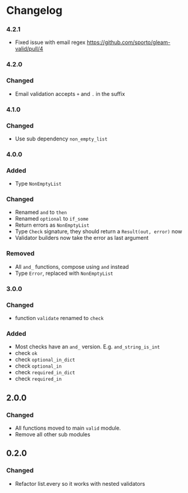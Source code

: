 # Changelog

### 4.2.1

- Fixed issue with email regex https://github.com/sporto/gleam-valid/pull/4

### 4.2.0

### Changed

- Email validation accepts `+` and `.` in the suffix

### 4.1.0

### Changed

- Use sub dependency `non_empty_list`

### 4.0.0

### Added

- Type `NonEmptyList`

### Changed

- Renamed `and` to `then`
- Renamed `optional` to `if_some`
- Return errors as `NonEmptyList`
- Type `Check` signature, they should return a `Result(out, error)` now
- Validator builders now take the error as last argument

### Removed

- All `and_` functions, compose using `and` instead
- Type `Error`, replaced with `NonEmptyList`

### 3.0.0

### Changed

- function `validate` renamed to `check`

### Added

- Most checks have an `and_` version. E.g. `and_string_is_int`
- check `ok`
- check `optional_in_dict`
- check `optional_in`
- check `required_in_dict`
- check `required_in`

## 2.0.0

### Changed

- All functions moved to main `valid` module.
- Remove all other sub modules

## 0.2.0

### Changed

- Refactor list.every so it works with nested validators
